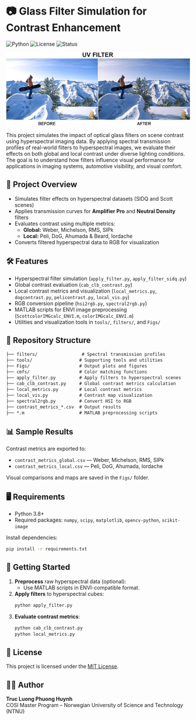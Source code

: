 # 📷 Glass Filter Simulation for Contrast Enhancement

![Python](https://img.shields.io/badge/Python-3.8+-blue.svg)
![License](https://img.shields.io/badge/License-MIT-green.svg)
![Status](https://img.shields.io/badge/status-complete-brightgreen)

![Project Thumbnail](Figs/thumbnail.jpg)

This project simulates the impact of optical glass filters on scene contrast using hyperspectral imaging data. By applying spectral transmission profiles of real-world filters to hyperspectral images, we evaluate their effects on both global and local contrast under diverse lighting conditions. The goal is to understand how filters influence visual performance for applications in imaging systems, automotive visibility, and visual comfort.

## 🧪 Project Overview

- Simulates filter effects on hyperspectral datasets (SIDQ and Scott scenes)
- Applies transmission curves for **Amplifier Pro** and **Neutral Density** filters
- Evaluates contrast using multiple metrics:
  - **Global:** Weber, Michelson, RMS, SIPk
  - **Local:** Peli, DoG, Ahumada & Beard, Iordache
- Converts filtered hyperspectral data to RGB for visualization

## 🛠️ Features

- Hyperspectral filter simulation (`apply_filter.py`, `apply_filter_sidq.py`)
- Global contrast evaluation (`cab_clb_contrast.py`)
- Local contrast metrics and visualization (`local_metrics.py`, `dogcontrast.py`, `pelicontrast.py`, `local_vis.py`)
- RGB conversion pipeline (`hsi2rgb.py`, `spectral2rgb.py`)
- MATLAB scripts for ENVI image preprocessing (`ScottcolorIMGcalc_ENVI.m`, `colorIMGcalc_ENVI.m`)
- Utilities and visualization tools in `tools/`, `filters/`, and `Figs/`

## 📁 Repository Structure

```
├── filters/                 # Spectral transmission profiles
├── tools/                  # Supporting tools and utilities
├── Figs/                   # Output plots and figures
├── cmfs/                   # Color matching functions
├── apply_filter.py         # Apply filters to hyperspectral scenes
├── cab_clb_contrast.py     # Global contrast metrics calculation
├── local_metrics.py        # Local contrast metrics
├── local_vis.py            # Contrast map visualization
├── spectral2rgb.py         # Convert HSI to RGB
├── contrast_metrics_*.csv  # Output results
├── *.m                     # MATLAB preprocessing scripts
```

## 📊 Sample Results

Contrast metrics are exported to:

- `contrast_metrics_global.csv` — Weber, Michelson, RMS, SIPk
- `contrast_metrics_local.csv` — Peli, DoG, Ahumada, Iordache

Visual comparisons and maps are saved in the `Figs/` folder.

## 🖥️ Requirements

- Python 3.8+
- Required packages: `numpy`, `scipy`, `matplotlib`, `opencv-python`, `scikit-image`

Install dependencies:
```bash
pip install -r requirements.txt
```

## 🚀 Getting Started

1. **Preprocess** raw hyperspectral data (optional):
   - Use MATLAB scripts in ENVI-compatible format.
2. **Apply filters** to hyperspectral cubes:
   ```bash
   python apply_filter.py
   ```
3. **Evaluate contrast metrics**:
   ```bash
   python cab_clb_contrast.py
   python local_metrics.py
   ```

## 📄 License

This project is licensed under the [MIT License](LICENSE).

## 👩‍💻 Author

**Truc Luong Phuong Huynh**  
COSI Master Program – Norwegian University of Science and Technology (NTNU)
